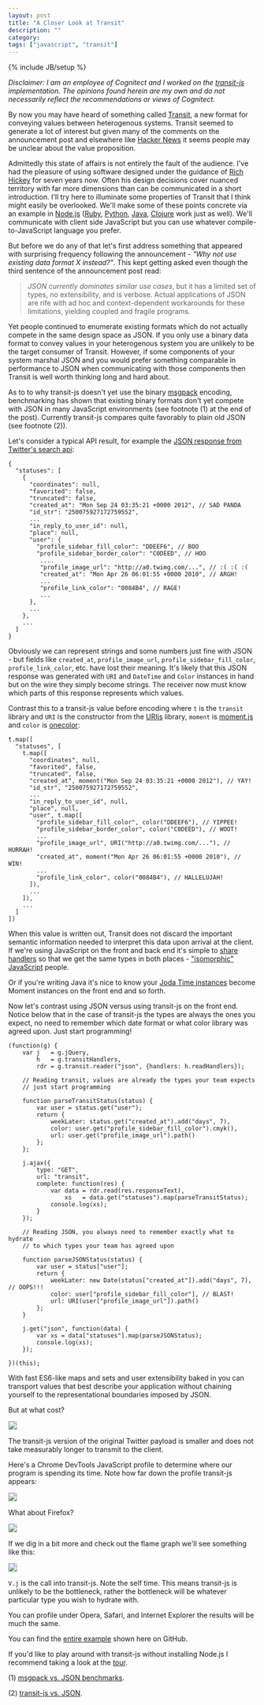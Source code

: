 ```yaml
---
layout: post
title: "A Closer Look at Transit"
description: ""
category: 
tags: ["javascript", "transit"]
---
```

{% include JB/setup %}

*Disclaimer: I am an employee of Cognitect and I worked on the
 [transit-js](http://github.com/cognitect/transit-js) implementation. The
 opinions found herein are my own and do not necessarily reflect the
 recommendations or views of Cognitect.*

By now you may have heard of something called
[Transit](http://blog.cognitect.com/blog/2014/7/22/transit), a new format for
conveying values between heterogenous systems. Transit seemed to generate a lot
of interest but given many of the comments on the announcement
post and elsewhere like [Hacker
News](https://news.ycombinator.com/item?id=8069346) it seems
people may be unclear about the value proposition.

Admittedly this state of affairs is not entirely the fault of the audience. I've
had the pleasure of using software designed under the guidance of [Rich
Hickey](http://www.infoq.com/presentations/Simple-Made-Easy) for seven years
now. Often his design decisions cover nuanced territory with far more dimensions
than can be communicated in a short introduction. I'll try here to illuminate
some properties of Transit that I think might easily be overlooked. We'll make
some of these points concrete via an example in [Node.js](http://nodejs.org)
([Ruby](http://github.com/cognitect/transit-ruby),
[Python](http://github.com/cognitect/transit-ruby),
[Java](http://github.com/cognitect/transit-ruby),
[Clojure](http://github.com/cognitect/transit-ruby) work just as well). We'll
communicate with client side JavaScript but you can use whatever compile-to-JavaScript
language you prefer.

But before we do any of that let's first address something that appeared with
surprising frequency following the announcement - *"Why not use existing data format X
instead?"*. This kept getting asked even though the third sentence of the
announcement post read:

> *JSON currently dominates similar use cases*, but it has a limited set of types,
> no extensibility, and is verbose. Actual applications of JSON are rife with ad
> hoc and context-dependent workarounds for these limitations, yielding coupled
> and fragile programs.

Yet people continued to enumerate existing formats which do not actually compete
in the same design space as JSON. If you only use a binary data format to convey
values in your heterogenous system you are unlikely to be the target consumer of
Transit. However, if some components of your system marshal JSON and you would
prefer something comparable in performance to JSON when communicating with those
components then Transit is well worth thinking long and hard about.

As to to why transit-js doesn't yet use the binary [msgpack](http://msgpack.org)
encoding, benchmarking has shown that existing binary formats don't yet compete
with JSON in many JavaScript environments (see footnote (1) at the end of the
post). Currently transit-js compares quite favorably to plain old JSON (see
footnote (2)).

Let's consider a typical API result, for example the [JSON response from
Twitter's search api](https://dev.twitter.com/docs/api/1.1/get/search/tweets):

```
{
  "statuses": [
    {
      "coordinates": null,
      "favorited": false,
      "truncated": false,
      "created_at": "Mon Sep 24 03:35:21 +0000 2012", // SAD PANDA
      "id_str": "250075927172759552",
      ...
      "in_reply_to_user_id": null,
      "place": null,
      "user": {
        "profile_sidebar_fill_color": "DDEEF6", // BOO
        "profile_sidebar_border_color": "C0DEED", // HOO
         ....
         "profile_image_url": "http://a0.twimg.com/...", // :( :( :(
         "created_at": "Mon Apr 26 06:01:55 +0000 2010", // ARGH!
         ...
         "profile_link_color": "0084B4", // RAGE!
         ...
      },
      ...
    },
    ...
  ]
}
```

Obviously we can represent strings and some numbers just fine with JSON - but
fields like `created_at`, `profile_image_url`, `profile_sidebar_fill_color`,
`profile_link_color`, etc. have lost their meaning. It's likely that this JSON
response was generated with `URI` and `DateTime` and `Color` instances in hand
but on the wire they simply become strings. The receiver now must know which
parts of this response represents which values.

Contrast this to a transit-js value before encoding where `t` is the `transit`
library and `URI` is the constructor from the
[URIjs](http://medialize.github.io/URI.js/) library, `moment` is
[moment.js](http://momentjs.com) and `color` is
[onecolor](https://github.com/One-com/one-color):

```
t.map([
  "statuses", [
    t.map([
      "coordinates", null,
      "favorited", false,
      "truncated", false,
      "created_at", moment("Mon Sep 24 03:35:21 +0000 2012"), // YAY!
      "id_str", "250075927172759552",
      ...
      "in_reply_to_user_id", null,
      "place", null,
      "user", t.map([
        "profile_sidebar_fill_color", color("DDEEF6"), // YIPPEE!
        "profile_sidebar_border_color", color("C0DEED"), // WOOT!
        ...
        "profile_image_url", URI("http://a0.twimg.com/..."), // HURRAH!
        "created_at", moment("Mon Apr 26 06:01:55 +0000 2010"), // WIN!
        ...
        "profile_link_color", color("0084B4"), // HALLELUJAH!
      ]),
      ...
    ]),
    ...
  ]
])
```

When this value is written out, Transit does not discard the important semantic
information needed to interpret this data upon arrival at the client. If we're
using JavaScript on the front and back end it's simple to [share
handlers](http://github.com/swannodette/transit-js-example/blob/master/shared/handlers.js)
so that we get the same types in both places - ["isomorphic"
JavaScript](http://nerds.airbnb.com/isomorphic-javascript-future-web-apps/)
people.

Or if you're writing Java it's nice to know your [Joda Time
instances](http://www.joda.org/joda-time/) become Moment instances on
the front end and so forth.

Now let's contrast using JSON versus using transit-js on the front end. Notice
below that in the case of transit-js the types are always the ones you expect, no need to
remember which date format or what color library was agreed upon. Just start
programming!

```
(function(g) {
    var j   = g.jQuery,
        h   = g.transitHandlers,
        rdr = g.transit.reader("json", {handlers: h.readHandlers});

    // Reading transit, values are already the types your team expects
    // just start programming

    function parseTransitStatus(status) {
        var user = status.get("user");
        return {
            weekLater: status.get("created_at").add("days", 7),
            color: user.get("profile_sidebar_fill_color").cmyk(),
            url: user.get("profile_image_url").path()
        };
    };

    j.ajax({
        type: "GET",
        url: "transit",
        complete: function(res) {
            var data = rdr.read(res.responseText),
                xs   = data.get("statuses").map(parseTransitStatus);
            console.log(xs);
        }
    });

    // Reading JSON, you always need to remember exactly what to hydrate
    // to which types your team has agreed upon

    function parseJSONStatus(status) {
        var user = status["user"];
        return {
            weekLater: new Date(status["created_at"]).add("days", 7), // OOPS!!!
            color: user["profile_sidebar_fill_color"], // BLAST!
            url: URI(user["profile_image_url"]).path() 
        };
    }

    j.get("json", function(data) {
        var xs = data["statuses"].map(parseJSONStatus);
        console.log(xs);
    });

})(this);
```

With fast ES6-like maps and sets and user extensibility baked
in you can transport values that best describe your application without chaining
yourself to the representational boundaries imposed by JSON.

But at what cost?

<img style="border: 1px solid #ccc" src="/assets/images/transit_net.png" />

The transit-js version of the original Twitter payload is smaller and does not
take measurably longer to transmit to the client.

Here's a Chrome DevTools JavaScript profile to determine where our program is
spending its time. Note how far down the profile transit-js appears:

<img style="border: 1px solid #ccc" src="/assets/images/profile.png" />

What about Firefox?

<img style="border: 1px solid #ccc" src="/assets/images/ff_profile.png" />

If we dig in a bit more and check out the flame graph we'll see something like
this:

<img style="border: 1px solid #ccc" src="/assets/images/flame.png" />

`V.j` is the call into transit-js. Note the self time. This means transit-js is
unlikely to be the bottleneck, rather the bottleneck will be whatever
particular type you wish to hydrate with.

You can profile under Opera, Safari, and Internet Explorer the results
will be much the same.

You can find the [entire
example](http://github.com/swannodette/transit-js-example) shown here on GitHub.

If you'd like to play around with transit-js without installing Node.js I
recommend taking a look at the [tour](http://cognitect.github.io/transit-tour).

(1) [msgpack vs. JSON benchmarks](http://jsperf.com/msgpack-js-vs-json/20).

(2) [transit-js vs. JSON](http://jsperf.com/json-vs-transit/2).